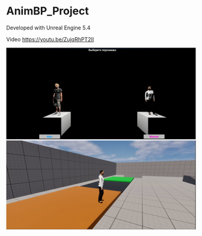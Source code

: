 # AnimBP_Project

Developed with Unreal Engine 5.4

Video https://youtu.be/ZujqRhPT2II

![Иллюстрация к проекту](https://github.com/Kasteas2001/AnimBP_Project/raw/master/ImageForREADME/11.png)
![Иллюстрация к проекту](https://github.com/Kasteas2001/AnimBP_Project/raw/master/ImageForREADME/22.png)